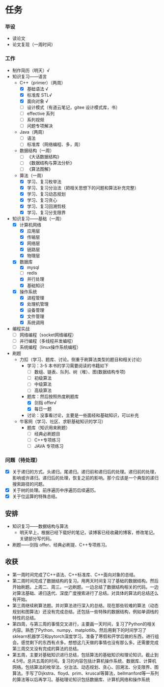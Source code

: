 # 任务

### 毕设

- 读论文
- 论文复现（一周时间）

### 工作

- 制作简历（明天）√
- 知识复习——语言
  - C++（primer）（两周）
    - [x] 基础语法 √
    - [x] 标准库 STL√
    - [x] 面向对象 √
    - [ ] 设计模式（有道云笔记，gitee 设计模式库，书）
    - [ ] effective 系列
    - [ ] 系列视频
    - [ ] 问题专项解决
  - Java（两周）
    - [ ] 语法
    - [ ] 标准库（网络编程、多，周）
  - 数据结构（一周）
    - [ ] 《大话数据结构》
    - [ ] 《数据结构与算法分析》
    - [ ] 《算法图解》
  - 算法（一周）
    - [x] 学习、复习枚举法
    - [x] 学习、复习分治法（把相关思想下的问题和算法补充完整）
    - [x] 学习、复习动态规划
    - [x] 学习、复习贪心
    - [x] 学习、复习回溯剪枝
    - [x] 学习、复习分支限界
- 知识复习——基础（一周）
  - [x] 计算机网络
    - [x] 应用层
    - [x] 传输层
    - [x] 网络层
    - [x] 链路层
    - [x] 物理层
  - [x] 数据库
    - [x] mysql
    - [ ] redis
    - [x] 并行处理
    - [x] 基础知识
  - [x] 操作系统
    - [x] 进程管理
    - [x] 处理机管理
    - [x] 设备管理
    - [x] 文件管理
    - [x] 系统调用
- 编程实战
  - [ ] 网络编程（socket网络编程）
  - [ ] 并行编程（多线程并发编程）
  - [ ] 系统编程（linux操作系统编程）

- 刷题
  - 力扣（学习、题库、讨论。侧重于刷算法类型的题目和相关讨论）
    - 学习：3-5 本书的学习需要阅读的书籍如下
      - [ ] 数组、链表、队列、树（堆）、图(数据结构专项)
      - [ ] 初级算法
      - [ ] 中级算法
      - [ ] 高级算法
    - 题库：然后按照热度刷题库
      - [X] 剑指 offer√
      - [x] 每日一题
    - 讨论：没事看讨论，主要是一些面经和基础知识，可以补充
  - 牛客网（学习、社区、求职基础知识的学习）
    - 题库（知识用来刷题）
      - [ ] 经典必刷题目
      - [ ] C++专项练习
      - [ ] JAVA 专项练习

### 问题（待处理）

- [x] 关于递归的方式。头递归。尾递归。递归前和递归后的处理。递归前的处理，影响或许递归。递归后的处理，恢复之前的影响。那个应该是一个典型的递归搜索路径的问题。
- [x] 关于树的处理。前序遍历中序遍历后续遍历。
- [x] 关于位运算的特殊总结。

## 安排

- 知识复习——数据结构与算法
  - 明天早上，根据已经下载好的笔记，读博客已经收藏的博客，修改笔记。关键部分写代码。
- 刷题——剑指 offer、经典必刷提、C++专项练习。



## 收获
* 第一周时间完成了C++语法、C++标准库、C++面向对象的总结。
* 第二周时间完成了数据结构的复习。用两天时间复习了基础的数据结构。然后开始刷题。上周二、周三。一边刷题。一边总结了数据结构相关的代码。一边对算法基础、递归迭代、深度广度搜索进行了总结。对具体的算法的总结还么有开始。
* 第三周继续刷算法题。并对算法进行深入的总结。现在那些较难的算法（动态规划和图算法）还没有完成总结。还包括一些特殊的数据结构，例如单调栈的特性的总结。
* 第四周，与第三周的事情交叉进行，主要画一天时间，复习了Python的相关内容。熟悉了Python、numpy、matplotlib。然后用剩下的时间学习了sklearn机器学习和pytorch深度学习。准备了寒假和开学后做的东西，进行组会。感觉剩下的东西有点多。想想这几天做的事情也没有那么多。还需要完成第三周交叉没有完成的算法的总结。
* 第五周，主要对基础知识进行总结，包括算法的基础知识和理论知识。截止到4.5号。总共五周的时间。复习的内容包括计算机操作系统、数据库、计算机网络。包括算法的枚举法、分治法、动态规划、贪心、回溯法、分支限界、图算法。手写了Dijkstra、floyd、prim、kruscal等算法，bellmanford等一系列的算法等以后再学习。基础理论知识包括数据库、计算机网络和操作系统